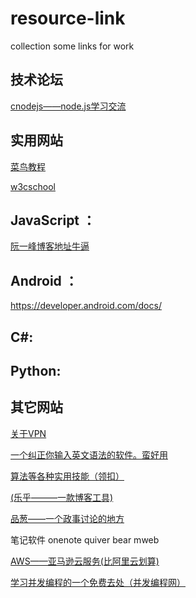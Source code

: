 # resource-link
collection some links for work


## 技术论坛
[cnodejs——node.js学习交流](https://cnodejs.org/)

## 实用网站

[菜鸟教程](http://www.runoob.com/)

[w3cschool](http://www.w3school.com.cn/)

## JavaScript ：

[阮一峰博客地址牛逼](http://www.ruanyifeng.com/blog/)


## Android ：
https://developer.android.com/docs/


## C#:


## Python:


## 其它网站

[关于VPN](https://www.vpndada.com/)

[一个纠正你输入英文语法的软件。蛮好用](https://www.grammarly.com/)

[算法等各种实用技能（领扣）](https://leetcode.com/)

[(乐乎———一款博客工具)](http://www.lofter.com/login?urschecked=true)

[品葱——一个政事讨论的地方](https://www.pin-cong.com/)

笔记软件 onenote quiver bear mweb

[AWS——亚马逊云服务(比阿里云划算)](https://aws.amazon.com/cn/?nc2=h_lg)

[学习并发编程的一个免费去处（并发编程网）](http://ifeve.com/)
